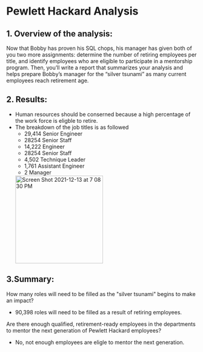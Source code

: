 # Pewlett Hackard Analysis

## 1. Overview of the analysis: 
Now that Bobby has proven his SQL chops, his manager has given both of you two more assignments: determine the number of retiring employees per title, and identify employees who are eligible to participate in a mentorship program. Then, you’ll write a report that summarizes your analysis and helps prepare Bobby’s manager for the “silver tsunami” as many current employees reach retirement age.

## 2. Results: 

* Human resources should be conserned because a high percentage of the work force is eligble to retire. 
* The breakdown of the job titles is as followed
    * 29,414 Senior Engineer
    * 28254 Senior Staff
    * 14,222 Engineer
    * 28254 Senior Staff
    * 4,502 Technique Leader
    * 1,761 Assistant Engineer
    * 2 Manager
  <img width="231" alt="Screen Shot 2021-12-13 at 7 08 30 PM" src="https://user-images.githubusercontent.com/92552837/145909011-c666a78c-4ac3-41ce-b7ef-b585fc4acaf9.png">

    
## 3.Summary:
How many roles will need to be filled as the "silver tsunami" begins to make an impact?
  * 90,398  roles will need to be filled as a result of retiring employees. 

Are there enough qualified, retirement-ready employees in the departments to mentor the next generation of Pewlett Hackard employees?
  * No, not enough employees are eligle to mentor the next generation. 

